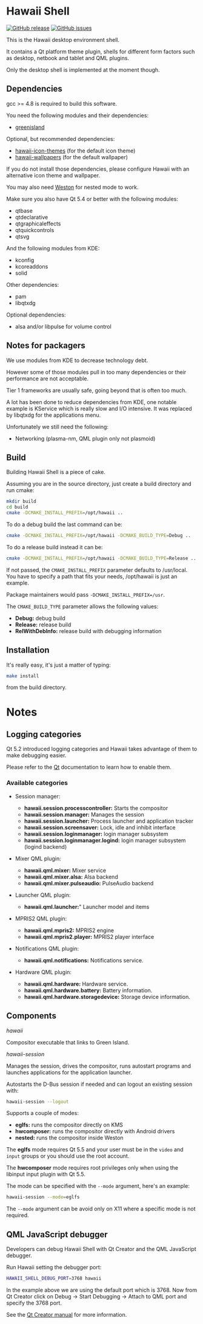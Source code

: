 Hawaii Shell
============

[![GitHub release](https://img.shields.io/github/release/hawaii-desktop/hawaii-shell.svg)](https://github.com/hawaii-desktop/hawaii-shell)
[![GitHub issues](https://img.shields.io/github/issues/hawaii-desktop/hawaii-shell.svg)](https://github.com/hawaii-desktop/hawaii-shell/issues)

This is the Hawaii desktop environment shell.

It contains a Qt platform theme plugin, shells for different form
factors such as desktop, netbook and tablet and QML plugins.

Only the desktop shell is implemented at the moment though.

## Dependencies

gcc >= 4.8 is required to build this software.

You need the following modules and their dependencies:

* [greenisland](https://github.com/greenisland/greenisland)

Optional, but recommended dependencies:

* [hawaii-icon-themes](https://github.com/hawaii-desktop/hawaii-icon-themes) (for the default icon theme)
* [hawaii-wallpapers](https://github.com/hawaii-desktop/hawaii-wallpapers) (for the default wallpaper)

If you do not install those dependencies, please configure Hawaii with an
alternative icon theme and wallpaper.

You may also need [Weston](http://wayland.freedesktop.org) for nested mode
to work.

Make sure you also have Qt 5.4 or better with the following modules:

* qtbase
* qtdeclarative
* qtgraphicaleffects
* qtquickcontrols
* qtsvg

And the following modules from KDE:

* kconfig
* kcoreaddons
* solid

Other dependencies:

* pam
* libqtxdg

Optional dependencies:

* alsa and/or libpulse for volume control

## Notes for packagers

We use modules from KDE to decrease technology debt.

However some of those modules pull in too many dependencies or their
performance are not acceptable.

Tier 1 frameworks are usually safe, going beyond that is often too much.

A lot has been done to reduce dependencies from KDE, one notable example
is KService which is really slow and I/O intensive.
It was replaced by libqtxdg for the applications menu.

Unfortunately we still need the following:

* Networking (plasma-nm, QML plugin only not plasmoid)

## Build

Building Hawaii Shell is a piece of cake.

Assuming you are in the source directory, just create a build directory
and run cmake:

```sh
mkdir build
cd build
cmake -DCMAKE_INSTALL_PREFIX=/opt/hawaii ..
```

To do a debug build the last command can be:

```sh
cmake -DCMAKE_INSTALL_PREFIX=/opt/hawaii -DCMAKE_BUILD_TYPE=Debug ..
```

To do a release build instead it can be:

```sh
cmake -DCMAKE_INSTALL_PREFIX=/opt/hawaii -DCMAKE_BUILD_TYPE=Release ..
```

If not passed, the `CMAKE_INSTALL_PREFIX` parameter defaults to /usr/local.
You have to specify a path that fits your needs, /opt/hawaii is just an example.

Package maintainers would pass `-DCMAKE_INSTALL_PREFIX=/usr`.

The `CMAKE_BUILD_TYPE` parameter allows the following values:

* **Debug:** debug build
* **Release:** release build
* **RelWithDebInfo:** release build with debugging information

## Installation

It's really easy, it's just a matter of typing:

```sh
make install
```

from the build directory.

# Notes

## Logging categories

Qt 5.2 introduced logging categories and Hawaii takes advantage of
them to make debugging easier.

Please refer to the [Qt](http://doc.qt.io/qt-5/qloggingcategory.html) documentation
to learn how to enable them.

### Available categories

* Session manager:
  * **hawaii.session.processcontroller:** Starts the compositor
  * **hawaii.session.manager:** Manages the session
  * **hawaii.session.launcher:** Process launcher and application tracker
  * **hawaii.session.screensaver:** Lock, idle and inhibit interface
  * **hawaii.session.loginmanager:** login manager subsystem
  * **hawaii.session.loginmanager.logind:** login manager subsystem (logind backend)

* Mixer QML plugin:
  * **hawaii.qml.mixer:** Mixer service
  * **hawaii.qml.mixer.alsa:** Alsa backend
  * **hawaii.qml.mixer.pulseaudio:** PulseAudio backend

* Launcher QML plugin:
  * **hawaii.qml.launcher:**" Launcher model and items

* MPRIS2 QML plugin:
  * **hawaii.qml.mpris2:** MPRIS2 engine
  * **hawaii.qml.mpris2.player:** MPRIS2 player interface

* Notifications QML plugin:
  * **hawaii.qml.notifications:** Notifications service.

* Hardware QML plugin:
  * **hawaii.qml.hardware:** Hardware service.
  * **hawaii.qml.hardware.battery:** Battery information.
  * **hawaii.qml.hardware.storagedevice:** Storage device information.

## Components

*hawaii*

Compositor executable that links to Green Island.

*hawaii-session*

Manages the session, drives the compositor, runs autostart programs
and launches applications for the application launcher.

Autostarts the D-Bus session if needed and can logout an existing
session with:

```sh
hawaii-session --logout
```

Supports a couple of modes:

* **eglfs:** runs the compositor directly on KMS
* **hwcomposer:** runs the compositor directly with Android drivers
* **nested:** runs the compositor inside Weston

The **eglfs** mode requires Qt 5.5 and your user must be in the ``video`` and ``input`` groups
or you should use the root account.

The **hwcomposer** mode requires root privileges only when using
the libinput input plugin with Qt 5.5.

The mode can be specified with the ``--mode`` argument, here's an example:

```sh
hawaii-session --mode=eglfs
```

The ``--mode`` argument can be avoid only on X11 where a specific mode
is not required.

## QML JavaScript debugger

Developers can debug Hawaii Shell with Qt Creator and the QML JavaScript debugger.

Run Hawaii setting the debugger port:

```sh
HAWAII_SHELL_DEBUG_PORT=3768 hawaii
```

In the example above we are using the default port which is 3768.
Now from Qt Creator click on Debug -> Start Debugging -> Attach to QML port and specify
the 3768 port.

See the [Qt Creator manual](http://qt-project.org/doc/qtcreator-3.0/creator-debugging-qml.html) for more information.
